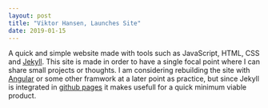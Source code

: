 ```yaml
---
layout: post
title: "Viktor Hansen, Launches Site"
date: 2019-01-15
---
```


A quick and simple website made with tools such as JavaScript, HTML, CSS and [Jekyll](http://jekyllrb.com). This site is made in order to have a single focal point where I can share small projects or thoughts.
I am considering rebuilding the site with [Angular](https://angular.io/) or some other framwork at a later point as practice, but since Jekyll is integrated in [github pages](https://pages.github.com/) it makes usefull for a quick minimum viable product.